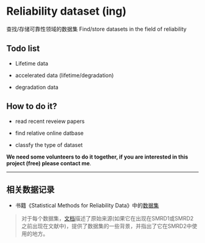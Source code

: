 # Reliability dataset (ing)


查找/存储可靠性领域的数据集 Find/store datasets in the field of reliability

## Todo list

- Lifetime data 

- accelerated data (lifetime/degradation)

- degradation data


## How to do it?

- read recent reveiew papers 

- find relative online datbase

- classfy the type of dataset 



**We need some volunteers to do it together, if you are interested in this project (free) please contact me**.

------------

## 相关数据记录

- 书籍《Statistical Methods for Reliability Data》中的[数据集](https://github.com/wqmeeker/SMRD2Data.git)

> 对于每个数据集，[文档](https://www.math.wsu.edu/faculty/jpascual/abstracts/SMRD2-TOC-Preface.pdf)描述了原始来源(如果它在出现在SMRD1或SMRD2之前出现在文献中)，提供了数据集的一些背景，并指出了它在SMRD2中使用的地方。

